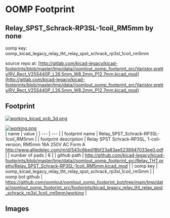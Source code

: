 # OOMP Footprint  
## Relay_SPST_Schrack-RP3SL-1coil_RM5mm  by none  
  
oomp key: oomp_kicad_legacy_relay_tht_relay_spst_schrack_rp3sl_1coil_rm5mm  
  
source repo at: [http://gitlab.com/kicad-legacy/kicad-footprints/blob/master/tmp/data//oomlout_oomp_footprint_src/Varistor.pretty/RV_Rect_V25S440P_L26.5mm_W8.2mm_P12.7mm.kicad_mod](http://gitlab.com/kicad-legacy/kicad-footprints/blob/master/tmp/data//oomlout_oomp_footprint_src/Varistor.pretty/RV_Rect_V25S440P_L26.5mm_W8.2mm_P12.7mm.kicad_mod)  
## Footprint  
  
[![working_kicad_pcb_3d.png](working_kicad_pcb_3d_600.png)](working_kicad_pcb_3d.png)  
  
[![working.png](working_600.png)](working.png)  
| name | value | 
| --- | --- | 
| footprint name | Relay_SPST_Schrack-RP3SL-1coil_RM5mm | 
| footprint description | Relay SPST Schrack-RP3SL, 1-coil-version, RM5mm 16A 250V AC Form A http://www.alliedelec.com/m/d/543c6bed18bf23a83ae5238947033ee0.pdf | 
| number of pads | 6 | 
| github path | http://github.com/kicad-legacy/kicad-footprints/blob/master/tmp/data//oomlout_oomp_footprint_src/Relay_THT.pretty/Relay_SPST_Schrack-RP3SL-1coil_RM5mm.kicad_mod | 
| oomp key | oomp_kicad_legacy_relay_tht_relay_spst_schrack_rp3sl_1coil_rm5mm | 
| oomp bot github | https://github.com/oomlout/oomlout_oomp_footprint_bot/tree/main/tmp/data//oomlout_oomp_footprint_src/footprints/kicad_legacy_relay_tht_relay_spst_schrack_rp3sl_1coil_rm5mm/working | 
## Images  
